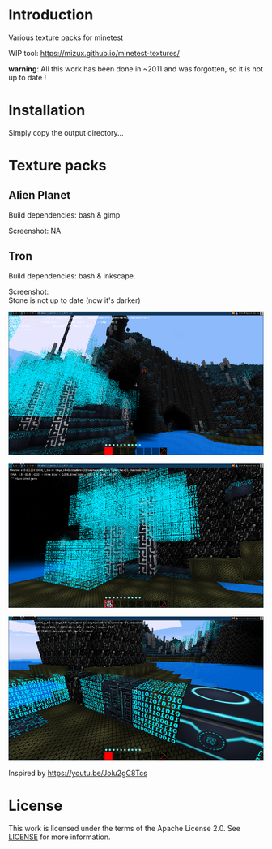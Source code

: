 # Introduction
Various texture packs for minetest

WIP tool: https://mizux.github.io/minetest-textures/

**warning**: All this work has been done in ~2011 and was forgotten, so it is not up to date !

# Installation
Simply copy the output directory...

# Texture packs

## Alien Planet
Build dependencies: bash & gimp

Screenshot: NA

## Tron
Build dependencies: bash & inkscape.

Screenshot:  
Stone is not up to date (now it's darker)

![scene](tron/screenshot/screenshot_scene.png)

![tree](tron/screenshot/screenshot_tree.png)

![special](tron/screenshot/screenshot_special.png)

Inspired by https://youtu.be/Jolu2gC8Tcs

# License
This work is licensed under the terms of the Apache License 2.0.
See [LICENSE](LICENSE) for more information.

